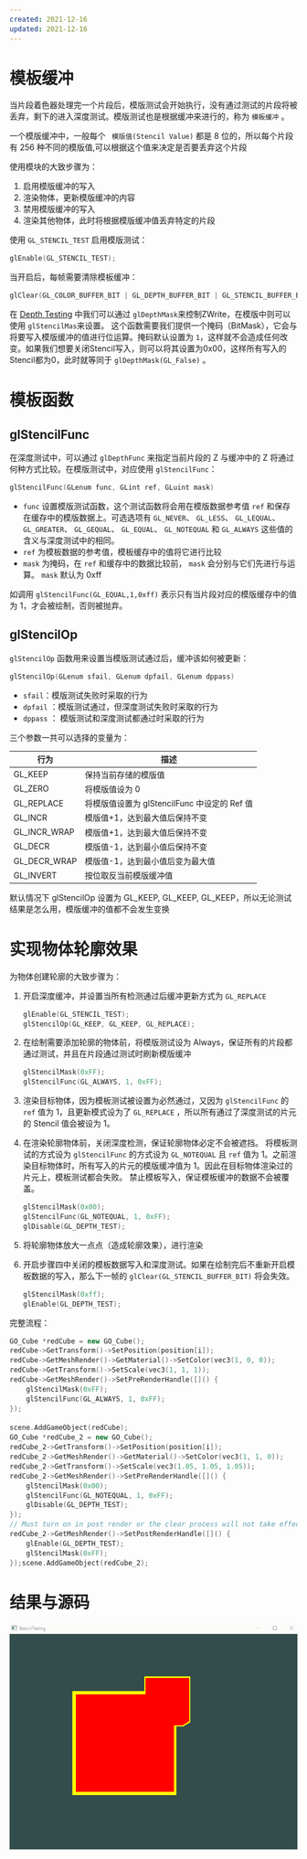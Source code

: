 ```yaml
---
created: 2021-12-16
updated: 2021-12-16
---
```

# 模板缓冲

当片段着色器处理完一个片段后，模版测试会开始执行，没有通过测试的片段将被丢弃，剩下的进入深度测试。模版测试也是根据缓冲来进行的，称为 ` 模板缓冲 ` 。

一个模版缓冲中，一般每个 ` 模版值(Stencil Value)` 都是 8 位的，所以每个片段有 256 种不同的模版值,可以根据这个值来决定是否要丢弃这个片段

使用模块的大致步骤为：

1.  启用模版缓冲的写入
2.  渲染物体，更新模版缓冲的内容
3.  禁用模版缓冲的写入
4.  渲染其他物体，此时将根据模版缓冲值丢弃特定的片段

使用 `GL_STENCIL_TEST` 启用模版测试：

```cpp
glEnable(GL_STENCIL_TEST);
```

当开启后，每帧需要清除模板缓冲：

```cpp
glClear(GL_COLOR_BUFFER_BIT | GL_DEPTH_BUFFER_BIT | GL_STENCIL_BUFFER_BIT);
```

在 [Depth Testing](LearnOpenGL-Ch%2015%20Depth%20Testing.md) 中我们可以通过 `glDepthMask`来控制ZWrite，在模版中则可以使用 `glStencilMas`来设置。 这个函数需要我们提供一个掩码（BitMask），它会与将要写入模版缓冲的值进行位运算。掩码默认设置为 `1`，这样就不会造成任何改变。如果我们想要关闭Stencil写入，则可以将其设置为0x00，这样所有写入的Stencil都为0，此时就等同于 `glDepthMask(GL_False)` 。

# 模板函数

## glStencilFunc

在深度测试中，可以通过 `glDepthFunc` 来指定当前片段的 Z 与缓冲中的 Z 将通过何种方式比较。在模版测试中，对应使用 `glStencilFunc`：

```cpp
glStencilFunc(GLenum func, GLint ref, GLuint mask)
```

- `func` 设置模版测试函数，这个测试函数将会用在模版数据参考值 `ref` 和保存在缓存中的模版数据上。可选选项有 `GL_NEVER`、 `GL_LESS`、 `GL_LEQUAL`、 `GL_GREATER`、 `GL_GEQUAL`、 `GL_EQUAL`、 `GL_NOTEQUAL` 和 `GL_ALWAYS` 这些值的含义与深度测试中的相同。
- `ref` 为模板数据的参考值，模板缓存中的值将它进行比较
- `mask` 为掩码，在 `ref` 和缓存中的数据比较前， `mask` 会分别与它们先进行与运算。 `mask` 默认为 0xff

如调用 `glStencilFunc(GL_EQUAL,1,0xff)` 表示只有当片段对应的模版缓存中的值为 1，才会被绘制，否则被抛弃。

## glStencilOp

`glStencilOp` 函数用来设置当模版测试通过后，缓冲该如何被更新：

```cpp
glStencilOp(GLenum sfail, GLenum dpfail, GLenum dppass)
```

- `sfail`：模版测试失败时采取的行为
- `dpfail` ：模版测试通过，但深度测试失败时采取的行为
- `dppass` ： 模版测试和深度测试都通过时采取的行为

三个参数一共可以选择的变量为：

| 行为         | 描述                                         |
| ------------ | -------------------------------------------- |
| GL_KEEP      | 保持当前存储的模版值                         |
| GL_ZERO      | 将模版值设为 0                               |
| GL_REPLACE   | 将模版值设置为 glStencilFunc 中设定的 Ref 值 |
| GL_INCR      | 模版值+1，达到最大值后保持不变               |
| GL_INCR_WRAP | 模版值+1，达到最大值后保持不变               |
| GL_DECR      | 模版值-1，达到最小值后保持不变               |
| GL_DECR_WRAP | 模版值-1，达到最小值后变为最大值             |
| GL_INVERT    | 按位取反当前模版缓冲值                       |

默认情况下 glStencilOp 设置为 GL_KEEP, GL_KEEP, GL_KEEP，所以无论测试结果是怎么用，模版缓冲的值都不会发生变换

# 实现物体轮廓效果

为物体创建轮廓的大致步骤为：

1.  开启深度缓冲，并设置当所有检测通过后缓冲更新方式为 `GL_REPLACE`

    ```cpp
    glEnable(GL_STENCIL_TEST);
    glStencilOp(GL_KEEP, GL_KEEP, GL_REPLACE);
    ```

2.  在绘制需要添加轮廓的物体前，将模版测试设为 Always，保证所有的片段都通过测试，并且在片段通过测试时刷新模版缓冲

    ```cpp
    glStencilMask(0xFF);
    glStencilFunc(GL_ALWAYS, 1, 0xFF);
    ```

3.  渲染目标物体，因为模板测试被设置为必然通过，又因为 `glStencilFunc` 的 `ref` 值为 1，且更新模式设为了 `GL_REPLACE` ，所以所有通过了深度测试的片元的 Stencil 值会被设为 1。

4.  在渲染轮廓物体前，关闭深度检测，保证轮廓物体必定不会被遮挡。 将模板测试的方式设为 `glStencilFunc` 的方式设为 `GL_NOTEQUAL` 且 `ref` 值为 1。之前渲染目标物体时，所有写入的片元的模版缓冲值为 1。因此在目标物体渲染过的片元上，模板测试都会失败。 禁止模板写入，保证模板缓冲的数据不会被覆盖。

    ```cpp
    glStencilMask(0x00);
    glStencilFunc(GL_NOTEQUAL, 1, 0xFF);
    glDisable(GL_DEPTH_TEST);
    ```

5.  将轮廓物体放大一点点（造成轮廓效果），进行渲染

6.  开启步骤四中关闭的模板数据写入和深度测试。如果在绘制完后不重新开启模板数据的写入，那么下一帧的 `glClear(GL_STENCIL_BUFFER_BIT)` 将会失效。

    ```cpp
    glStencilMask(0xff);
    glEnable(GL_DEPTH_TEST);
    ```

完整流程：

```cpp
GO_Cube *redCube = new GO_Cube();
redCube->GetTransform()->SetPosition(position[i]);
redCube->GetMeshRender()->GetMaterial()->SetColor(vec3(1, 0, 0));
redCube->GetTransform()->SetScale(vec3(1, 1, 1));
redCube->GetMeshRender()->SetPreRenderHandle([]() {
    glStencilMask(0xFF);
    glStencilFunc(GL_ALWAYS, 1, 0xFF);
});

scene.AddGameObject(redCube);
GO_Cube *redCube_2 = new GO_Cube();
redCube_2->GetTransform()->SetPosition(position[i]);
redCube_2->GetMeshRender()->GetMaterial()->SetColor(vec3(1, 1, 0));
redCube_2->GetTransform()->SetScale(vec3(1.05, 1.05, 1.05));
redCube_2->GetMeshRender()->SetPreRenderHandle([]() {
    glStencilMask(0x00);
    glStencilFunc(GL_NOTEQUAL, 1, 0xFF);
    glDisable(GL_DEPTH_TEST);
});
// Must turn on in post render or the clear process will not take effect
redCube_2->GetMeshRender()->SetPostRenderHandle([]() {
    glEnable(GL_DEPTH_TEST);
    glStencilMask(0xFF);
});scene.AddGameObject(redCube_2);
```

# 结果与源码
![|500](assets/LearnOpenGL-Ch%2016%20%20Stencil%20Testing/Stencil.gif)